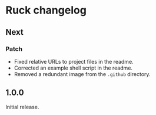 # Ruck changelog

## Next

### Patch

- Fixed relative URLs to project files in the readme.
- Corrected an example shell script in the readme.
- Removed a redundant image from the `.github` directory.

## 1.0.0

Initial release.
